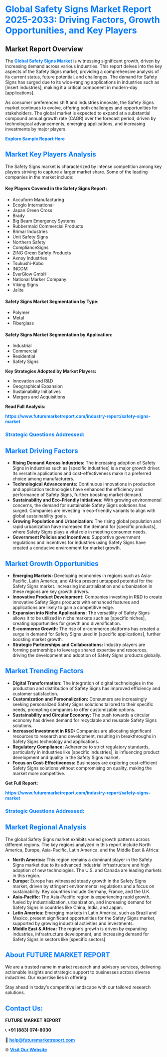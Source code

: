 <h1 style="color: #007BFF;">Global Safety Signs Market Report 2025-2033: Driving Factors, Growth Opportunities, and Key Players</h1>

<section id="overview">
<h2>Market Report Overview</h2>
<p>The <a href="https://www.futuremarketreport.com/industry-report/safety-signs-market" style="color: #007BFF; text-decoration: none;"><strong>Global Safety Signs Market</strong></a> is witnessing significant growth, driven by increasing demand across various industries. This report delves into the key aspects of the Safety Signs market, providing a comprehensive analysis of its current status, future potential, and challenges. The demand for Safety Signs has surged due to its wide-ranging applications in industries such as [insert industries], making it a critical component in modern-day [applications].</p>
<p>As consumer preferences shift and industries innovate, the Safety Signs market continues to evolve, offering both challenges and opportunities for stakeholders. The global market is expected to expand at a substantial compound annual growth rate (CAGR) over the forecast period, driven by technological advancements, emerging applications, and increasing investments by major players.</p>
</section>

<section id="overview">
<p><a href="https://www.futuremarketreport.com/request-sample/reportId=126566" style="color: #007BFF; text-decoration: none;"><strong>Explore Sample Report Here</strong></a></p>
</section>

<section id="key-players">
<h2 style="color: #007BFF;">Market Key Players Analysis</h2>
<p>The Safety Signs market is characterized by intense competition among key players striving to capture a larger market share. Some of the leading companies in the market include:</p>
<h4>Key Players Covered in the Safety Signs Report:</h4>
<ul><li>Accuform Manufacturing</li><li>Ecoglo International</li><li>Japan Green Cross</li><li>Brady</li><li>Big Beam Emergency Systems</li><li>Rubbermaid Commercial Products</li><li>Brimar Industries</li><li>Unit Safety Signs</li><li>Northern Safety</li><li>ComplianceSigns</li><li>ZING Green Safety Products</li><li>Axnoy Industries</li><li>Tsukushi-Kobo</li><li>INCOM</li><li>EverGlow GmbH</li><li>National Marker Company</li><li>Viking Signs</li><li>Jalite</li></ul>
<h4>Safety Signs Market Segmentation by Type:</h4>
<ul><li>Polymer</li><li>Metal</li><li>Fiberglass</li></ul>

<h4>Safety Signs Market Segmentation by Application:</h4>
<ul><li>Industrial</li><li>Commercial</li><li>Residential</li><li>Safety Signs</li></ul>
<p><strong>Key Strategies Adopted by Market Players:</strong></p>
<ul>
<li>Innovation and R&D</li>
<li>Geographical Expansion</li>
<li>Sustainability Initiatives</li>
<li>Mergers and Acquisitions</li>
</ul>
</section>

<section>
<p><strong>Read Full Analysis: </strong></p><a href="https://www.futuremarketreport.com/industry-report/safety-signs-market" style="color: #007BFF; text-decoration: none;"><strong>https://www.futuremarketreport.com/industry-report/safety-signs-market</strong></a>
<h3 style="color: #007BFF;">Strategic Questions Addressed:</h3>
</section>

<section id="driving-factors">
<h2 style="color: #007BFF;">Market Driving Factors</h2>
<ul>
<li><strong>Rising Demand Across Industries:</strong> The increasing adoption of Safety Signs in industries such as [specific industries] is a major growth driver. Its versatile applications and cost-effectiveness make it a preferred choice among manufacturers.</li>
<li><strong>Technological Advancements:</strong> Continuous innovations in production and application technologies have enhanced the efficiency and performance of Safety Signs, further boosting market demand.</li>
<li><strong>Sustainability and Eco-Friendly Initiatives:</strong> With growing environmental concerns, the demand for sustainable Safety Signs solutions has surged. Companies are investing in eco-friendly variants to align with global sustainability goals.</li>
<li><strong>Growing Population and Urbanization:</strong> The rising global population and rapid urbanization have increased the demand for [specific products], where Safety Signs plays a vital role in meeting consumer needs.</li>
<li><strong>Government Policies and Incentives:</strong> Supportive government regulations and incentives for industries using Safety Signs have created a conducive environment for market growth.</li>
</ul>
</section>

<section id="growth-opportunities">
<h2 style="color: #007BFF;">Market Growth Opportunities</h2>
<ul>
<li><strong>Emerging Markets:</strong> Developing economies in regions such as Asia-Pacific, Latin America, and Africa present untapped potential for the Safety Signs market. Increasing industrialization and urbanization in these regions are key growth drivers.</li>
<li><strong>Innovative Product Development:</strong> Companies investing in R&D to create innovative Safety Signs products with enhanced features and applications are likely to gain a competitive edge.</li>
<li><strong>Expansion into Niche Applications:</strong> The versatility of Safety Signs allows it to be utilized in niche markets such as [specific niches], creating opportunities for growth and diversification.</li>
<li><strong>E-commerce Growth:</strong> The rise of e-commerce platforms has created a surge in demand for Safety Signs used in [specific applications], further boosting market growth.</li>
<li><strong>Strategic Partnerships and Collaborations:</strong> Industry players are forming partnerships to leverage shared expertise and resources, driving the development and adoption of Safety Signs products globally.</li>
</ul>
</section>

<section id="trending-factors">
<h2 style="color: #007BFF;">Market Trending Factors</h2>
<ul>
<li><strong>Digital Transformation:</strong> The integration of digital technologies in the production and distribution of Safety Signs has improved efficiency and customer satisfaction.</li>
<li><strong>Customization and Personalization:</strong> Consumers are increasingly seeking personalized Safety Signs solutions tailored to their specific needs, prompting companies to offer customizable options.</li>
<li><strong>Sustainability and Circular Economy:</strong> The push towards a circular economy has driven demand for recyclable and reusable Safety Signs solutions.</li>
<li><strong>Increased Investment in R&D:</strong> Companies are allocating significant resources to research and development, resulting in breakthroughs in Safety Signs technology and applications.</li>
<li><strong>Regulatory Compliance:</strong> Adherence to strict regulatory standards, particularly in industries like [specific industries], is influencing product development and quality in the Safety Signs market.</li>
<li><strong>Focus on Cost-Effectiveness:</strong> Businesses are exploring cost-efficient Safety Signs solutions without compromising on quality, making the market more competitive.</li>
</ul>
</section>

<section>
<p><strong>Get Full Report: </strong></p><a href="https://www.futuremarketreport.com/industry-report/safety-signs-market" style="color: #007BFF; text-decoration: none;"><strong>https://www.futuremarketreport.com/industry-report/safety-signs-market</strong></a>
<h3 style="color: #007BFF;">Strategic Questions Addressed:</h3>
</section>


<section id="regional-analysis">
<h2 style="color: #007BFF;">Market Regional Analysis</h2>
<p>The global Safety Signs market exhibits varied growth patterns across different regions. The key regions analyzed in this report include North America, Europe, Asia-Pacific, Latin America, and the Middle East & Africa:</p>
<ul>
<li><strong>North America:</strong> This region remains a dominant player in the Safety Signs market due to its advanced industrial infrastructure and high adoption of new technologies. The U.S. and Canada are leading markets in this region.</li>
<li><strong>Europe:</strong> Europe has witnessed steady growth in the Safety Signs market, driven by stringent environmental regulations and a focus on sustainability. Key countries include Germany, France, and the U.K.</li>
<li><strong>Asia-Pacific:</strong> The Asia-Pacific region is experiencing rapid growth, fueled by industrialization, urbanization, and increasing demand for Safety Signs in countries like China, India, and Japan.</li>
<li><strong>Latin America:</strong> Emerging markets in Latin America, such as Brazil and Mexico, present significant opportunities for the Safety Signs market, supported by growing industrial activities and investments.</li>
<li><strong>Middle East & Africa:</strong> The region’s growth is driven by expanding industries, infrastructure development, and increasing demand for Safety Signs in sectors like [specific sectors].</li>
</ul>
</section>

<footer>
<h2 style="color: #007BFF;">About FUTURE MARKET REPORT</h2>
<p>We are a trusted name in market research and advisory services, delivering actionable insights and strategic support to businesses across diverse industries. Our expertise lies in offering:</p>

<p>Stay ahead in today’s competitive landscape with our tailored research solutions.</p>

<h2 style="color: #007BFF;">Contact Us:</h2>
<p><strong>FUTURE MARKET REPORT</strong></p>
<p>📞 <strong>+91 (883) 074-8030</strong></p>
<p>📧 <strong><a href="mailto:help@futuremarketreport.com" style="color: #007BFF;">help@futuremarketreport.com</a></strong></p>
<p>🌐 <strong><a href="https://www.futuremarketreport.com/" style="color: #007BFF;">Visit Our Website</a></strong></p>
</footer>